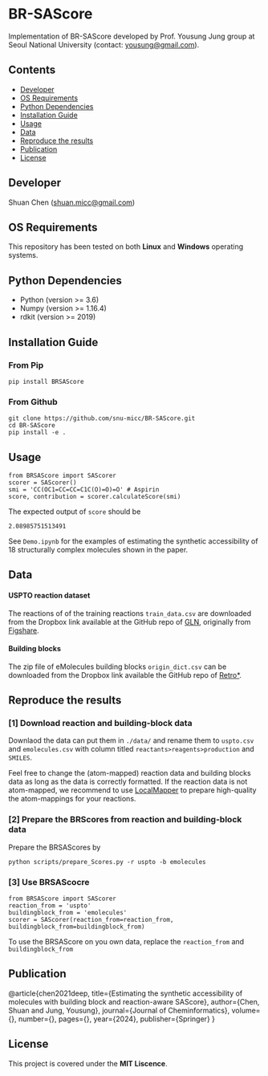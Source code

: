 # BR-SAScore
Implementation of BR-SAScore developed by Prof. Yousung Jung group at Seoul National University (contact: yousung@gmail.com).

## Contents
- [Developer](#developer)
- [OS Requirements](#os-requirements)
- [Python Dependencies](#python-dependencies)
- [Installation Guide](#installation-guide)
- [Usage](#usage)
- [Data](#data)
- [Reproduce the results](#reproduce-the-results)
- [Publication](#publication)
- [License](#license)

## Developer
Shuan Chen (shuan.micc@gmail.com)<br>

## OS Requirements
This repository has been tested on both **Linux** and **Windows** operating systems.

## Python Dependencies
* Python (version >= 3.6)
* Numpy (version >= 1.16.4)
* rdkit (version >= 2019)

## Installation Guide
### From Pip
```
pip install BRSAScore
```

### From Github
```
git clone https://github.com/snu-micc/BR-SAScore.git
cd BR-SAScore
pip install -e .
```

## Usage
```
from BRSAScore import SAScorer
scorer = SAScorer()
smi = 'CC(OC1=CC=CC=C1C(O)=O)=O' # Aspirin
score, contribution = scorer.calculateScore(smi)
```
The expected output of `score` should be
```
2.08985751513491
```
See `Demo.ipynb` for the examples of estimating the synthetic accessibility of 18 structurally complex molecules shown in the paper.


## Data
#### USPTO reaction dataset
The reactions of of the training reactions `train_data.csv` are downloaded from the Dropbox link available at the GitHub repo of [GLN](https://github.com/Hanjun-Dai/GLN), originally from [Figshare](https://doi.org/10.6084/m9.figshare.25046471.v1).

#### Building blocks
The zip file of eMolecules building blocks `origin_dict.csv` can be downloaded from the Dropbox link available the GitHub repo of [Retro*](https://github.com/binghong-ml/retro_star).

## Reproduce the results
### [1] Download reaction and building-block data
Downlaod the data can put them in `./data/` and rename them to `uspto.csv` and `emolecules.csv` with column titled `reactants>reagents>production` and `SMILES`.

Feel free to change the (atom-mapped) reaction data and building blocks data as long as the data is correctly formatted.
If the reaction data is not atom-mapped, we recommend to use [LocalMapper](https://github.com/snu-micc/LocalMapper/tree/main) to prepare high-quality the atom-mappings for your reactions.

### [2] Prepare the BRScores from reaction and building-block data
Prepare the BRSAScores by
```
python scripts/prepare_Scores.py -r uspto -b emolecules
```

### [3] Use BRSAScocre
```
from BRSAScore import SAScorer
reaction_from = 'uspto'
buildingblock_from = 'emolecules'
scorer = SAScorer(reaction_from=reaction_from, buildingblock_from=buildingblock_from)
```
To use the BRSAScore on you own data, replace the `reaction_from` and `buildingblock_from`

## Publication
@article{chen2021deep,
  title={Estimating the synthetic accessibility of molecules with building block and reaction-aware SAScore},
  author={Chen, Shuan and Jung, Yousung},
  journal={Journal of Cheminformatics},
  volume={},
  number={},
  pages={},
  year={2024},
  publisher={Springer}
}

## License
This project is covered under the **MIT Liscence**.
